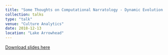 ```yaml
---
title: "Some Thoughts on Computational Narratology - Dynamic Evolution and Compositional Change in Literature"
collection: talks
type: "talk"
venue: "Culture Analytics"
date: 2018-12-13
location: "Lake Arrowhead"
---
```


[Download slides here](http://knielbo.github.io/files/kln_narratology.pdf)
